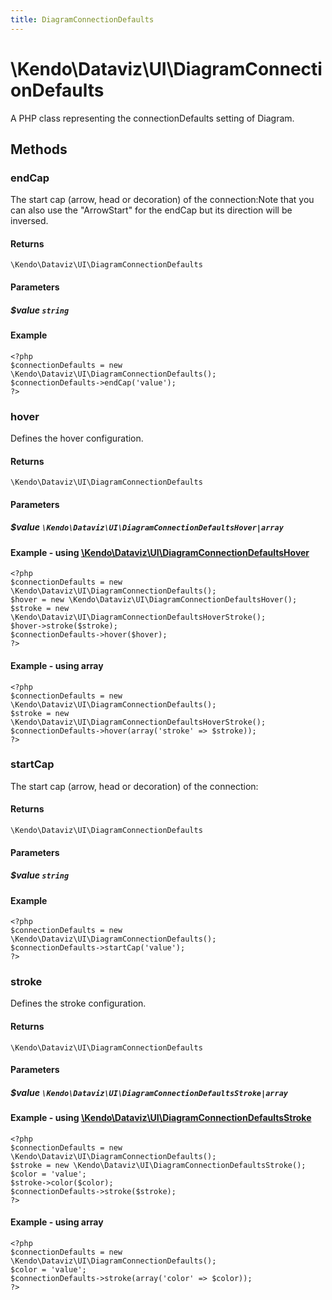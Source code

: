 ```yaml
---
title: DiagramConnectionDefaults
---
```


# \Kendo\Dataviz\UI\DiagramConnectionDefaults

A PHP class representing the connectionDefaults setting of Diagram.


## Methods

### endCap
The start cap (arrow, head or decoration) of the connection:Note that you can also use the "ArrowStart" for the endCap but its direction will be inversed.

#### Returns
`\Kendo\Dataviz\UI\DiagramConnectionDefaults`

#### Parameters

##### $value `string`



#### Example 
    <?php
    $connectionDefaults = new \Kendo\Dataviz\UI\DiagramConnectionDefaults();
    $connectionDefaults->endCap('value');
    ?>

### hover

Defines the hover configuration.

#### Returns
`\Kendo\Dataviz\UI\DiagramConnectionDefaults`

#### Parameters

##### $value `\Kendo\Dataviz\UI\DiagramConnectionDefaultsHover|array`


#### Example - using [\Kendo\Dataviz\UI\DiagramConnectionDefaultsHover](/api/wrappers/php/Kendo/Dataviz/UI/DiagramConnectionDefaultsHover)
    <?php
    $connectionDefaults = new \Kendo\Dataviz\UI\DiagramConnectionDefaults();
    $hover = new \Kendo\Dataviz\UI\DiagramConnectionDefaultsHover();
    $stroke = new \Kendo\Dataviz\UI\DiagramConnectionDefaultsHoverStroke();
    $hover->stroke($stroke);
    $connectionDefaults->hover($hover);
    ?>

#### Example - using array

    <?php
    $connectionDefaults = new \Kendo\Dataviz\UI\DiagramConnectionDefaults();
    $stroke = new \Kendo\Dataviz\UI\DiagramConnectionDefaultsHoverStroke();
    $connectionDefaults->hover(array('stroke' => $stroke));
    ?>

### startCap
The start cap (arrow, head or decoration) of the connection:

#### Returns
`\Kendo\Dataviz\UI\DiagramConnectionDefaults`

#### Parameters

##### $value `string`



#### Example 
    <?php
    $connectionDefaults = new \Kendo\Dataviz\UI\DiagramConnectionDefaults();
    $connectionDefaults->startCap('value');
    ?>

### stroke

Defines the stroke configuration.

#### Returns
`\Kendo\Dataviz\UI\DiagramConnectionDefaults`

#### Parameters

##### $value `\Kendo\Dataviz\UI\DiagramConnectionDefaultsStroke|array`


#### Example - using [\Kendo\Dataviz\UI\DiagramConnectionDefaultsStroke](/api/wrappers/php/Kendo/Dataviz/UI/DiagramConnectionDefaultsStroke)
    <?php
    $connectionDefaults = new \Kendo\Dataviz\UI\DiagramConnectionDefaults();
    $stroke = new \Kendo\Dataviz\UI\DiagramConnectionDefaultsStroke();
    $color = 'value';
    $stroke->color($color);
    $connectionDefaults->stroke($stroke);
    ?>

#### Example - using array

    <?php
    $connectionDefaults = new \Kendo\Dataviz\UI\DiagramConnectionDefaults();
    $color = 'value';
    $connectionDefaults->stroke(array('color' => $color));
    ?>

